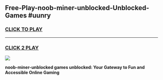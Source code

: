 
## Free-Play-noob-miner-unblocked-Unblocked-Games #uunry
<h3>
<a href="https://news.freeplayer.one?title=noob-miner-unblocked&ref=8M">CLICK TO PLAY</a></h3>
<hr>

<h3>
<a href="https://news.freeplayer.one?title=noob-miner-unblocked&ref=8M">CLICK 2 PLAY</a>
  
</h3>

<a href="https://news.freeplayer.one?title=noob-miner-unblocked&ref=8M"><img src="https://clearcache.store/games.png"></a>


**noob-miner-unblocked games unblocked: Your Gateway to Fun and Accessible Online Gaming**
